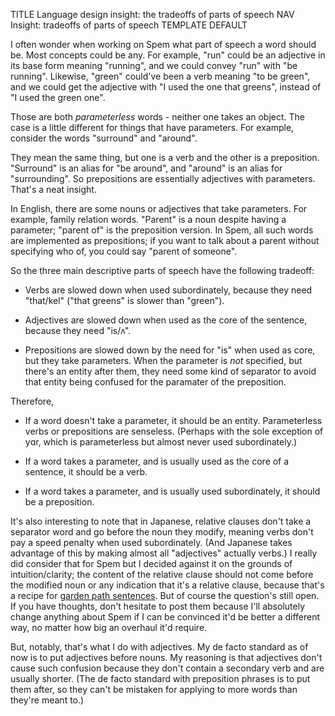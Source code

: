 TITLE Language design insight: the tradeoffs of parts of speech
NAV Insight: tradeoffs of parts of speech
TEMPLATE DEFAULT

I often wonder when working on Spem what part of speech a word should be. Most concepts could be any. For example, "run" could be an adjective in its base form meaning "running", and we could convey "run" with "be running". Likewise, "green" could've been a verb meaning "to be green", and we could get the adjective with "I used the one that greens", instead of "I used the green one".

Those are both *parameterless* words - neither one takes an object. The case is a little different for things that have parameters. For example, consider the words "surround" and "around".

They mean the same thing, but one is a verb and the other is a preposition. "Surround" is an alias for "be around", and "around" is an alias for "surrounding". So prepositions are essentially adjectives with parameters. That's a neat insight.

In English, there are some nouns or adjectives that take parameters. For example, family relation words. "Parent" is a noun despite  having a parameter; "parent of" is the preposition version. In Spem, all such words are implemented as prepositions; if you want to talk about a parent without specifying who of, you could say "parent of someone".

So the three main descriptive parts of speech have the following tradeoff:

* Verbs are slowed down when used subordinately, because they need "that/<spem>kel</spem>" ("that greens" is slower than "green").

* Adjectives are slowed down when used as the core of the sentence, because they need "is/<spem>ʌ</spem>".

* Prepositions are slowed down by the need for "is" when used as core, but they take parameters. When the parameter is *not* specified, but there's an entity after them, they need some kind of separator to avoid that entity being confused for the paramater of the preposition.

Therefore,

* If a word doesn't take a parameter, it should be an entity. Parameterless verbs or prepositions are senseless. (Perhaps with the sole exception of <spem>yɑr</spem>, which is parameterless but almost never used subordinately.)

* If a word takes a parameter, and is usually used as the core of a sentence, it should be a verb.

* If a word takes a parameter, and is usually used subordinately, it should be a preposition.

It's also interesting to note that in Japanese, relative clauses don't take a separator word and go before the noun they modify, meaning verbs don't pay a speed penalty when used subordinately. (And Japanese takes advantage of this by making almost all "adjectives" actually verbs.) I really did consider that for Spem but I decided against it on the grounds of intuition/clarity; the content of the relative clause should not come before the modified noun or any indication that it's a relative clause, because that's a recipe for [garden path sentences](https://en.wikipedia.org/wiki/Garden-path_sentence). But of course the question's still open. If you have thoughts, don't hesitate to post them because I'll absolutely change anything about Spem if I can be convinced it'd be better a different way, no matter how big an overhaul it'd require.

But, notably, that's what I do with adjectives. My de facto standard as of now is to put adjectives before nouns. My reasoning is that adjectives don't cause such confusion because they don't contain a secondary verb and are usually shorter. (The de facto standard with preposition phrases is to put them after, so they can't be mistaken for applying to more words than they're meant to.)
